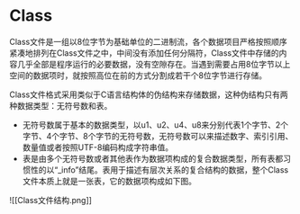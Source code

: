 # Class
Class文件是一组以8位字节为基础单位的二进制流，各个数据项目严格按照顺序紧凑地排列在Class文件之中，中间没有添加任何分隔符，Class文件中存储的内容几乎全部是程序运行的必要数据，没有空隙存在。当遇到需要占用8位字节以上空间的数据项时，就按照高位在前的方式分割成若干个8位字节进行存储。

Class文件格式采用类似于C语言结构体的伪结构来存储数据，这种伪结构只有两种数据类型：无符号数和表。

-   无符号数属于基本的数据类型，以u1、u2、u4、u8来分别代表1个字节、2个字节、4个字节、8个字节的无符号数，无符号数可以来描述数字、索引引用、数量值或者按照UTF-8编码构成字符串值。
-   表是由多个无符号数或者其他表作为数据项构成的复合数据类型，所有表都习惯性的以“\_info”结尾。表用于描述有层次关系的复合结构的数据，整个Class文件本质上就是一张表，它的数据项构成如下图。

![[Class文件结构.png]]